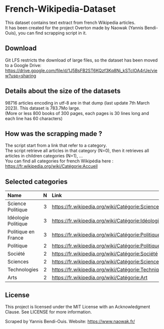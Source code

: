 # French-Wikipedia-Dataset

This dataset contains text extract from french Wikipedia articles.  
It has been created for the project Overton made by Naowak (Yannis Bendi-Ouis), you can find scrapping script in it.  

## Download

Git LFS restricts the download of large files, so the dataset has been moved to a Google Drive:  
https://drive.google.com/file/d/1J5BsFB2ST6KQzf3Kq8Nj_kSTcIOA4rUe/view?usp=sharing

## Details about the size of the datasets

98716 articles encoding in utf-8 are in that dump (last update 7th March 2023).
This dataset is 783.7Mo large.  
(More or less 800 books of 300 pages, each pages is 30 lines long and each line has 60 characters)  

## How was the scrapping made ?

The script start from a link that refer to a category.  
The script retrieve all articles in that category (N=0), then it retrieves all articles in children categories (N=1), ...  
You can find all categories for french Wikipédia here : https://fr.wikipedia.org/wiki/Catégorie:Accueil

## Selected categories

| Name | N | Link |
|:-------------|:-------------:|:-----|
| Science Politique | 3 | https://fr.wikipedia.org/wiki/Catégorie:Science_politique |
| Idéologie Politique | 3 | https://fr.wikipedia.org/wiki/Catégorie:Idéologie_politique |
| Politique en France | 3 | https://fr.wikipedia.org/wiki/Catégorie:Politique_en_France |
| Politique | 2 | https://fr.wikipedia.org/wiki/Catégorie:Politique |
| Société | 2 | https://fr.wikipedia.org/wiki/Catégorie:Société |
| Sciences | 2 | https://fr.wikipedia.org/wiki/Catégorie:Science |
| Technologies | 2 | https://fr.wikipedia.org/wiki/Catégorie:Techniques_et_sciences_appliquées |
| Arts | 2 | https://fr.wikipedia.org/wiki/Catégorie:Art |


## License
This project is licensed under the MIT License with an Acknowledgment Clause. See LICENSE for more information.

Scraped by Yannis Bendi-Ouis.
Website: https://www.naowak.fr/
